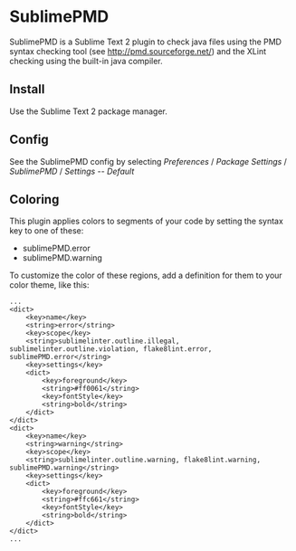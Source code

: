 # SublimePMD


SublimePMD is a Sublime Text 2 plugin to check java files using the PMD syntax checking tool (see http://pmd.sourceforge.net/) and the XLint checking using the built-in java compiler.  

## Install

Use the Sublime Text 2 package manager.  

## Config
See the SublimePMD config by selecting _Preferences_ / _Package Settings_ / _SublimePMD_ / _Settings -- Default_

## Coloring
This plugin applies colors to segments of your code by setting the syntax key to one of these:

* sublimePMD.error
* sublimePMD.warning

To customize the color of these regions, add a definition for them to your color theme, like this:

    ...
    <dict>
        <key>name</key>
        <string>error</string>
        <key>scope</key>
        <string>sublimelinter.outline.illegal, sublimelinter.outline.violation, flake8lint.error, sublimePMD.error</string>
        <key>settings</key>
        <dict>
            <key>foreground</key>
            <string>#ff0061</string>
            <key>fontStyle</key>
            <string>bold</string>
        </dict>
    </dict>
    <dict>
        <key>name</key>
        <string>warning</string>
        <key>scope</key>
        <string>sublimelinter.outline.warning, flake8lint.warning, sublimePMD.warning</string>
        <key>settings</key>
        <dict>
            <key>foreground</key>
            <string>#ffc661</string>
            <key>fontStyle</key>
            <string>bold</string>
        </dict>
    </dict>
    ...






